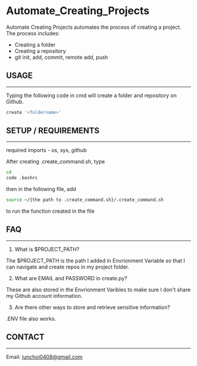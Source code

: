 # Automate_Creating_Projects

Automate Creating Projects automates the process of creating a project.
The process includes: 
* Creating a folder 
* Creating a repository
* git init, add, commit, remote add, push

## USAGE
***
Typing the following code in cmd will create a folder and repository on Github.
```bash
create '<foldername>'
```

## SETUP / REQUIREMENTS
***
required imports - os, sys, github

After creating .create_command.sh, type 
```bash
cd
code .bashrc
``` 
then in the following file, add 
```bash
source ~/{the path to .create_command.sh}/.create_command.sh
```
to run the function created in the file

## FAQ
***
1. What is $PROJECT_PATH?

The $PROJECT_PATH is the path I added in Envrionment Variable so that I can navigate and create repos in my project folder.


2. What are EMAIL and PASSWORD in create.py?

These are also stored in the Envrionment Varibles to make sure I don't share my Github account information.

3. Are there other ways to store and retrieve sensitive information?

.ENV file also works.

## CONTACT
***
Email: junchoi0408@gmail.com

